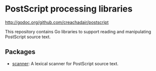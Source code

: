 # PostScript processing libraries

http://godoc.org/github.com/creachadair/postscript

This repository contains Go libraries to support reading and manipulating
PostScript source text.

## Packages

- [scanner][scanner]: A lexical scanner for PostScript source text.

[scanner]: http://godoc.org/github.com/creachadair/postscript/scanner
